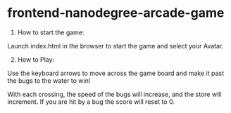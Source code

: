 frontend-nanodegree-arcade-game
===============================

1. How to start the game:

Launch index.html in the browser to start the game and select your Avatar.

2. How to Play:

Use the keyboard arrows to move across the game board and make it past the bugs to the water to win!

With each crossing, the speed of the bugs will increase, and the store will increment. If you are hit by a bug the score will reset to 0.
